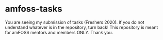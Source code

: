 # amfoss-tasks
You are seeing my submission of tasks (Freshers 2020). If you do not understand whatever is in the repository, turn back! This repository is meant for amFOSS mentors and members ONLY.
Thank you.
